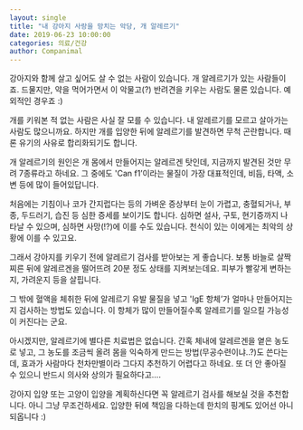 ```yaml
---
layout: single
title: "내 강아지 사랑을 망치는 악당, 개 알레르기"
date: 2019-06-23 10:00:00
categories: 의료/건강
author: Companimal
---
```


강아지와 함께 살고 싶어도 살 수 없는 사람이 있습니다. 개 알레르기가 있는 사람들이죠. 드물지만, 약을 먹어가면서 이 악물고(?) 반려견을 키우는 사람도 물론 있습니다. 예외적인 경우죠 :)

개를 키워본 적 없는 사람은 사실 잘 모를 수 있습니다. 내 알레르기를 모르고 살아가는 사람도 많으니까요. 하지만 개를 입양한 뒤에 알레르기를 발견하면 무척 곤란합니다. 때론 유기의 사유로 합리화되기도 합니다.

개 알레르기의 원인은 개 몸에서 만들어지는 알레르겐 탓인데, 지금까지 발견된 것만 무려 7종류라고 하네요. 그 중에도 'Can f1’이라는 물질이 가장 대표적인데, 비듬, 타액, 소변 등에 많이 들어있답니다.

처음에는 기침이나 코가 간지럽다는 등의 가벼운 증상부터 눈이 가렵고, 충혈되거나, 부종, 두드러기, 습진 등 심한 증세를 보이기도 합니다. 심하면 설사, 구토, 현기증까지 나타날 수 있으며, 심하면 사망(!?)에 이를 수도 있습니다. 천식이 있는 이에게는 최악의 상황에 이를 수 있고요.

그래서 강아지를 키우기 전에 알레르기 검사를 받아보는 게 좋습니다. 보통 바늘로 살짝 찌른 뒤에 알레르겐을 떨어뜨려 20분 정도 상태를 지켜보는데요. 피부가 빨갛게 변하는지, 가려운지 등을 살핍니다.

그 밖에 혈액을 체취한 뒤에 알레르기 유발 물질을 넣고 'IgE 항체’가 얼마나 만들어지는지 검사하는 방법도 있습니다. 이 항체가 많이 만들어질수록 알레르기를 일으킬 가능성이 커진다는 군요.

아시겠지만, 알레르기에 별다른 치료법은 없습니다. 간혹 체내에 알레르겐을 옅은 농도로 넣고, 그 농도를 조금씩 올려 몸을 익숙하게 만드는 방법(무공수련이냐..?)도 쓴다는데, 효과가 사람마다 천차만별이라 그다지 추천하기 어렵다고 하네요. 또 더 안 좋아질 수 있으니 반드시 의사와 상의가 필요하다고….

강아지 입양 또는 고양이 입양을 계획하신다면 꼭 알레르기 검사를 해보실 것을 추천합니다. 아니 그냥 무조건하세요. 입양한 뒤에 책임을 다하는데 한치의 핑계도 있어선 아니되옵니다 :)
